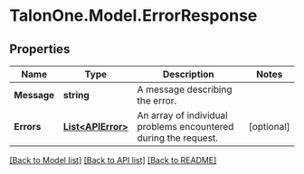 
# TalonOne.Model.ErrorResponse

## Properties

Name | Type | Description | Notes
------------ | ------------- | ------------- | -------------
**Message** | **string** | A message describing the error. | 
**Errors** | [**List&lt;APIError&gt;**](APIError.md) | An array of individual problems encountered during the request. | [optional] 

[[Back to Model list]](../README.md#documentation-for-models)
[[Back to API list]](../README.md#documentation-for-api-endpoints)
[[Back to README]](../README.md)

